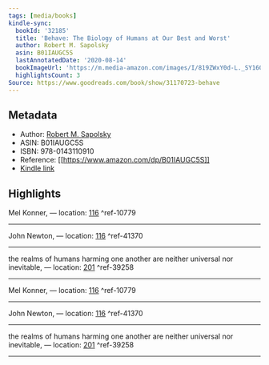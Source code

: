 ```yaml
---
tags: [media/books]
kindle-sync:
  bookId: '32185'
  title: 'Behave: The Biology of Humans at Our Best and Worst'
  author: Robert M. Sapolsky
  asin: B01IAUGC5S
  lastAnnotatedDate: '2020-08-14'
  bookImageUrl: 'https://m.media-amazon.com/images/I/819ZWxY0d-L._SY160.jpg'
  highlightsCount: 3
Source: https://www.goodreads.com/book/show/31170723-behave
---
```


## Metadata
* Author: [Robert M. Sapolsky](https://www.amazon.com/Robert-M-Sapolsky/e/B000APOCFE/ref=dp_byline_cont_ebooks_1)
* ASIN: B01IAUGC5S
* ISBN: 978-0143110910
* Reference: [[https://www.amazon.com/dp/B01IAUGC5S]]
* [Kindle link](kindle://book?action=open&asin=B01IAUGC5S)

## Highlights
Mel Konner, — location: [116](kindle://book?action=open&asin=B01IAUGC5S&location=116) ^ref-10779

---
John Newton, — location: [116](kindle://book?action=open&asin=B01IAUGC5S&location=116) ^ref-41370

---
the realms of humans harming one another are neither universal nor inevitable, — location: [201](kindle://book?action=open&asin=B01IAUGC5S&location=201) ^ref-39258

---

Mel Konner, — location: [116](kindle://book?action=open&asin=B01IAUGC5S&location=116) ^ref-10779

---
John Newton, — location: [116](kindle://book?action=open&asin=B01IAUGC5S&location=116) ^ref-41370

---
the realms of humans harming one another are neither universal nor inevitable, — location: [201](kindle://book?action=open&asin=B01IAUGC5S&location=201) ^ref-39258

---
